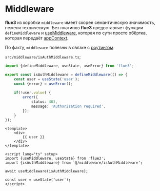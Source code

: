 # Middleware

**flue3** из коробки `middleware` имеет скорее семантическую значимость, нежели техническую. Без плагинов **flue3** предоставляет функции `defineMiddleware` и [useMiddleware](/api/composables#usemiddleware), которая по сути просто обёртка, которая передаёт [appContext](/api/context). 

По факту, `middleware` полезны в связке с [роутингом](/guide/routing).

`src/middleware/isAuthMiddleware.ts`;
```typescript
import {defineMiddleware, useState, useError} from 'flue3';

export const isAuthMiddleware = defineMiddleware(() => {
    const user = useState('user');
    const {error} = useError();
    
    if(!user.value) {
        error({
            status: 403,
            message: 'Authorization required',
        });
    }
});
```

```vue
<template>
    <div>
        {{ user }}
    </div>
</template>

<script lang="ts" setup>
import {useMiddleware, useState} from 'flue3';
import {isAuthMiddleware} from '@/middleware/isAuthMiddleware';

await useMiddleware(isAuthMiddleware);

const user = useState('user');
</script>
```
